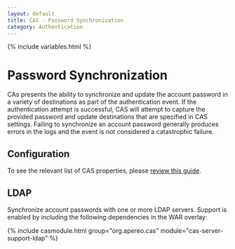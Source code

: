 ```yaml
---
layout: default
title: CAS - Password Synchronization
category: Authentication
---
```

{% include variables.html %}


# Password Synchronization

CAs presents the ability to synchronize and update the account password in a variety of
destinations as part of the authentication event. If the authentication attempt is successful,
CAS will attempt to capture the provided password and update destinations that are specified
in CAS settings. Failing to synchronize an account password generally produces errors in the logs
and the event is not considered a catastrophic failure.

## Configuration

To see the relevant list of CAS properties, please [review this guide](../configuration/Configuration-Properties.html#password-synchronization).

## LDAP

Synchronize account passwords with one or more LDAP servers. Support is enabled by including the 
following dependencies in the WAR overlay:

{% include casmodule.html group="org.apereo.cas" module="cas-server-support-ldap" %}
